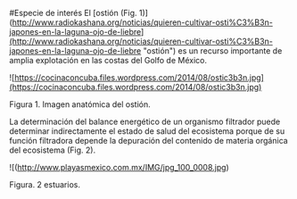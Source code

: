 #Especie de interés
El [ostión (Fig. 1)](http://www.radiokashana.org/noticias/quieren-cultivar-osti%C3%B3n-japones-en-la-laguna-ojo-de-liebre](http://www.radiokashana.org/noticias/quieren-cultivar-osti%C3%B3n-japones-en-la-laguna-ojo-de-liebre "ostión") es un recurso importante de amplia explotación en las costas del Golfo de México.

![https://cocinaconcuba.files.wordpress.com/2014/08/ostic3b3n.jpg](https://cocinaconcuba.files.wordpress.com/2014/08/ostic3b3n.jpg)

Figura 1. Imagen anatómica del ostión. 

La determinación del balance energético de un organismo filtrador puede determinar indirectamente el estado de salud del ecosistema porque de su función filtradora depende la depuración del contenido de materia orgánica del ecosistema (Fig. 2).

![(http://www.playasmexico.com.mx/IMG/jpg_100_0008.jpg) 

Figura. 2 estuarios.



